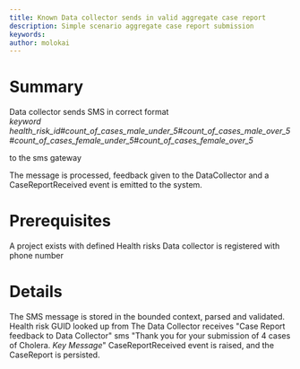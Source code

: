 ```yaml
---
title: Known Data collector sends in valid aggregate case report
description: Simple scenario aggregate case report submission
keywords: 
author: molokai
---
```

# Summary
Data collector sends SMS in correct format  
     *keyword* *health_risk_id*#*count_of_cases_male_under_5*#*count_of_cases_male_over_5*#*count_of_cases_female_under_5*#*count_of_cases_female_over_5*

  to the sms gateway

The message is processed, feedback given to the DataCollector and a CaseReportReceived event is emitted to the system.

# Prerequisites
A project exists with defined Health risks
Data collector is registered with phone number 

# Details
The SMS message is stored in the bounded context, parsed and validated. Health risk GUID looked up from 
The Data Collector receives "Case Report feedback to Data Collector" sms
		"Thank you for your submission of 4 cases of Cholera. *Key Message*"
CaseReportReceived event is raised, and the CaseReport is persisted.
